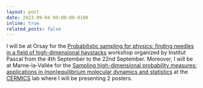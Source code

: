 ```yaml
---
layout: post
date: 2023-09-04 09:00:00-0100
inline: true
related_posts: false
---
```


I will be at Orsay for the [Probabilistic sampling for physics: finding needles in a field of high-dimensional haystacks](https://indico.ijclab.in2p3.fr/event/9042/) workshop organized by Institut Pascal from the 4th September to the 22nd September. Moreover, I will be at Marne-la-Vallée for the [Sampling high-dimensional probability measures:
applications in (non)equilibrium molecular dynamics and statistics](https://sites.google.com/view/aleiac/anr-sineq/summer-school-mol-dyn-on-julia) at the [CERMICS](https://cermics-lab.enpc.fr/) lab where I will be presenting 2 posters.